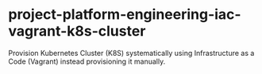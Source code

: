 # project-platform-engineering-iac-vagrant-k8s-cluster
Provision Kubernetes Cluster (K8S) systematically using Infrastructure as a Code (Vagrant) instead provisioning it manually.
